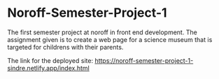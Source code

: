 # Noroff-Semester-Project-1
The first semester project at noroff in front end development.
The assignment given is to create a web page for a science museum that is targeted for childrens with their parents.

The link for the deployed site:
https://noroff-semester-project-1-sindre.netlify.app/index.html
